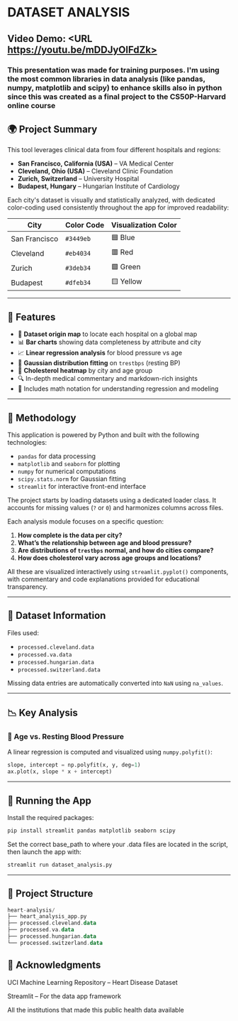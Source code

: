 # DATASET ANALYSIS

## Video Demo:  <URL https://youtu.be/mDDJyOlFdZk>

### This presentation was made for training purposes. I'm using the most common libraries in data analysis (like pandas, numpy, matplotlib and scipy) to enhance skills also in python since this was created as a final project to the CS50P-Harvard online course

## 🌍 Project Summary

This tool leverages clinical data from four different hospitals and regions:

- **San Francisco, California (USA)** – VA Medical Center  
- **Cleveland, Ohio (USA)** – Cleveland Clinic Foundation  
- **Zurich, Switzerland** – University Hospital  
- **Budapest, Hungary** – Hungarian Institute of Cardiology  

Each city's dataset is visually and statistically analyzed, with dedicated color-coding used consistently throughout the app for improved readability:

| City           | Color Code | Visualization Color |
|----------------|------------|----------------------|
| San Francisco  | `#3449eb`  | 🟦 Blue              |
| Cleveland      | `#eb4034`  | 🟥 Red               |
| Zurich         | `#3deb34`  | 🟩 Green             |
| Budapest       | `#dfeb34`  | 🟨 Yellow            |

---

## 🚀 Features

- 📌 **Dataset origin map** to locate each hospital on a global map  
- 📊 **Bar charts** showing data completeness by attribute and city  
- 📈 **Linear regression analysis** for blood pressure vs age  
- 🧮 **Gaussian distribution fitting** on `trestbps` (resting BP)  
- 🧾 **Cholesterol heatmap** by city and age group  
- 🔍 In-depth medical commentary and markdown-rich insights  
- 🧪 Includes math notation for understanding regression and modeling  

---

## 🧠 Methodology

This application is powered by Python and built with the following technologies:

- `pandas` for data processing  
- `matplotlib` and `seaborn` for plotting  
- `numpy` for numerical computations  
- `scipy.stats.norm` for Gaussian fitting  
- `streamlit` for interactive front-end interface  

The project starts by loading datasets using a dedicated loader class. It accounts for missing values (`?` or `0`) and harmonizes columns across files.

Each analysis module focuses on a specific question:

1. **How complete is the data per city?**  
2. **What’s the relationship between age and blood pressure?**  
3. **Are distributions of `trestbps` normal, and how do cities compare?**  
4. **How does cholesterol vary across age groups and locations?**

All these are visualized interactively using `streamlit.pyplot()` components, with commentary and code explanations provided for educational transparency.

---

## 📂 Dataset Information

Files used:

- `processed.cleveland.data`  
- `processed.va.data`  
- `processed.hungarian.data`  
- `processed.switzerland.data`  

Missing data entries are automatically converted into `NaN` using `na_values`.

---

## 📉 Key Analysis

### 📍 Age vs. Resting Blood Pressure

A linear regression is computed and visualized using `numpy.polyfit()`:

```python
slope, intercept = np.polyfit(x, y, deg=1)
ax.plot(x, slope * x + intercept)
```

---

## 🧪 Running the App

Install the required packages:

```python
pip install streamlit pandas matplotlib seaborn scipy
```

Set the correct base_path to where your .data files are located in the script, then launch the app with:

```bash
streamlit run dataset_analysis.py
```

---

## 📁 Project Structure

```kotlin
heart-analysis/
├── heart_analysis_app.py
├── processed.cleveland.data
├── processed.va.data
├── processed.hungarian.data
└── processed.switzerland.data
```

## 🙌 Acknowledgments

UCI Machine Learning Repository – Heart Disease Dataset

Streamlit – For the data app framework

All the institutions that made this public health data available
